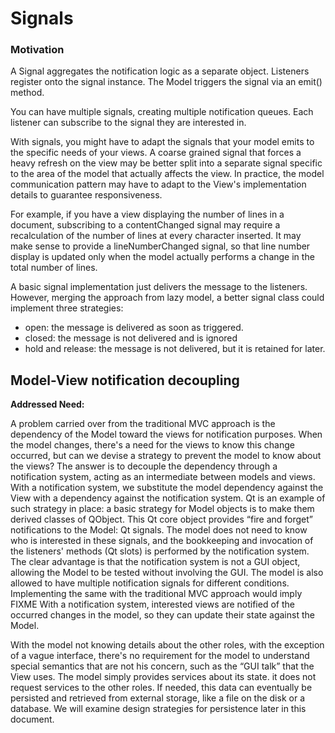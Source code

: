 # Signals

### Motivation

A Signal aggregates the notification logic as a separate object. 
Listeners register onto the signal instance. The Model triggers
the signal via an emit() method.

You can have multiple signals, creating multiple notification queues.
Each listener can subscribe to the signal they are interested in.

With signals, you might have to adapt the signals that your model emits
to the specific needs of your views. A coarse grained signal that forces
a heavy refresh on the view may be better split into a separate signal
specific to the area of the model that actually affects the view. In 
practice, the model communication pattern may have to adapt to the View's
implementation details to guarantee responsiveness.

For example, if you have a view displaying the number of lines in a document,
subscribing to a contentChanged signal may require a recalculation of the number
of lines at every character inserted. It may make sense to provide a lineNumberChanged
signal, so that line number display is updated only when the model actually
performs a change in the total number of lines.

A basic signal implementation just delivers the message to the listeners.
However, merging the approach from lazy model, a better signal class could implement three
strategies:

- open: the message is delivered as soon as triggered.
- closed: the message is not delivered and is ignored
- hold and release: the message is not delivered, but it is retained for later. 

Model-View notification decoupling
----------------------------------

**Addressed Need:**

A problem carried over from the traditional MVC approach is the dependency of
the Model toward the views for notification purposes. When the model changes,
there's a need for the views to know this change occurred, but can we devise a
strategy to prevent the model to know about the views? The answer is to
decouple the dependency through a notification system, acting as an
intermediate between models and views. With a notification system, we
substitute the model dependency against the View with a dependency against the
notification system. Qt is an example of such strategy in place: a basic
strategy for Model objects is to make them derived classes of QObject. This Qt
core object provides “fire and forget” notifications to the Model: Qt signals.
The model does not need to know who is interested in these signals, and the
bookkeeping and invocation of the listeners' methods (Qt slots) is performed by
the notification system.  The clear advantage is that the notification system
is not a GUI object, allowing the Model to be tested without involving the GUI.
The model is also allowed to have multiple notification signals for different
conditions. Implementing the same with the traditional MVC approach would imply
FIXME
With a notification system, interested views are notified of the occurred
changes in the model, so they can update their state against the Model. 

With the model not knowing details about the other roles, with the exception of
a vague interface, there's no requirement for the model to understand special
semantics that are not his concern, such as the “GUI talk” that the View uses.
The model simply provides services about its state. it does not request
services to the other roles.  If needed, this data can eventually be persisted
and retrieved from external storage, like a file on the disk or a database. We
will examine design strategies for persistence later in this document.

